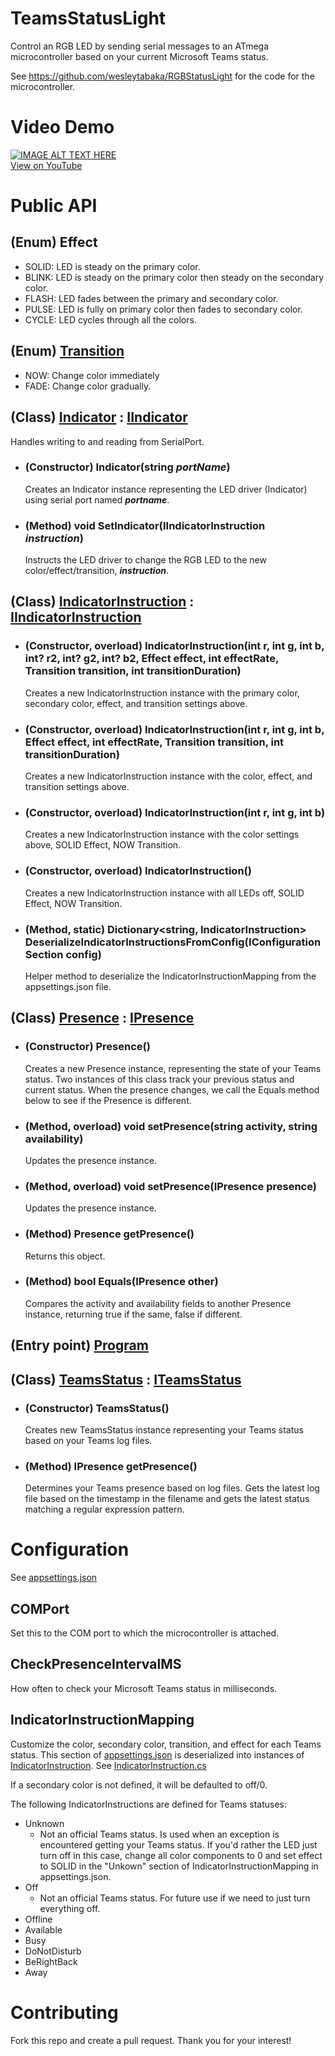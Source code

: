# TeamsStatusLight

Control an RGB LED by sending serial messages to an ATmega microcontroller based on your current Microsoft Teams status.

See https://github.com/wesleytabaka/RGBStatusLight for the code for the microcontroller.

# Video Demo

<a href="https://www.youtube.com/watch?feature=player_embedded&v=EmCcPtRvaOY" target="_blank">
    <img src="https://img.youtube.com/vi/EmCcPtRvaOY/0.jpg" alt="IMAGE ALT TEXT HERE"><br>View on YouTube
</a>

# Public API

## (Enum) Effect
- SOLID: LED is steady on the primary color.
- BLINK: LED is steady on the primary color then steady on the secondary color.
- FLASH: LED fades between the primary and secondary color.
- PULSE: LED is fully on primary color then fades to secondary color.
- CYCLE: LED cycles through all the colors.

## (Enum) [Transition](./Transition.cs)
- NOW: Change color immediately
- FADE: Change color gradually.

## (Class) [Indicator](./Indicator.cs) : [IIndicator](./IIndicator.cs)
Handles writing to and reading from SerialPort.

- ### (Constructor) Indicator(string ***portName***)
	Creates an Indicator instance representing the LED driver (Indicator) using serial port named ***portname***.
- ### (Method) void SetIndicator(IIndicatorInstruction ***instruction***)
	Instructs the LED driver to change the RGB LED to the new color/effect/transition, ***instruction***.

## (Class) [IndicatorInstruction](./IndicatorInstruction.cs) : [IIndicatorInstruction](./IIndicatorInstruction.cs)
- ### (Constructor, overload) IndicatorInstruction(int r, int g, int b, int? r2, int? g2, int? b2, Effect effect, int effectRate, Transition transition, int transitionDuration)
	Creates a new IndicatorInstruction instance with the primary color, secondary color, effect, and transition settings above.
- ### (Constructor, overload) IndicatorInstruction(int r, int g, int b, Effect effect, int effectRate, Transition transition, int transitionDuration)
	Creates a new IndicatorInstruction instance with the color, effect, and transition settings above.
- ### (Constructor, overload) IndicatorInstruction(int r, int g, int b)
	Creates a new IndicatorInstruction instance with the color settings above, SOLID Effect, NOW Transition. 
- ### (Constructor, overload) IndicatorInstruction()
	Creates a new IndicatorInstruction instance with all LEDs off, SOLID Effect, NOW Transition.
- ### (Method, static) Dictionary<string, IndicatorInstruction> DeserializeIndicatorInstructionsFromConfig(IConfigurationSection config)
	Helper method to deserialize the IndicatorInstructionMapping from the appsettings.json file.

## (Class) [Presence](./Presence.cs) : [IPresence](./IPresence.cs)
- ### (Constructor) Presence()
	Creates a new Presence instance, representing the state of your Teams status.  Two instances of this class track your previous status and current status.  When the presence changes, we call the Equals method below to see if the Presence is different.
- ### (Method, overload) void setPresence(string activity, string availability)
	Updates the presence instance.
- ### (Method, overload) void setPresence(IPresence presence)
	Updates the presence instance.
- ### (Method) Presence getPresence()
	Returns this object.
- ### (Method) bool Equals(IPresence other)
	Compares the activity and availability fields to another Presence instance, returning true if the same, false if different.

## (Entry point) [Program](./Program.cs)

## (Class) [TeamsStatus](./TeamsStatus.cs) : [ITeamsStatus](./ITeamsStatus.cs)
- ### (Constructor) TeamsStatus()
	Creates new TeamsStatus instance representing your Teams status based on your Teams log files.
- ### (Method) IPresence getPresence()
	Determines your Teams presence based on log files.  Gets the latest log file based on the timestamp in the filename and gets the latest status matching a regular expression pattern.

# Configuration
See [appsettings.json](./appsettings.json)

## COMPort
Set this to the COM port to which the microcontroller is attached.

## CheckPresenceIntervalMS
How often to check your Microsoft Teams status in milliseconds.

## IndicatorInstructionMapping
Customize the color, secondary color, transition, and effect for each Teams status.  This section of [appsettings.json](./appsettings.json) is deserialized into instances of [IndicatorInstruction](./IndicatorInstruction.cs). See [IndicatorInstruction.cs](./IndicatorInstruction.cs)

If a secondary color is not defined, it will be defaulted to off/0.

The following IndicatorInstructions are defined for Teams statuses:
- Unknown
	- Not an official Teams status.  Is used when an exception is encountered getting your Teams status.  If you'd rather the LED just turn off in this case, change all color components to 0 and set effect to SOLID in the "Unkown" section of IndicatorInstructionMapping in appsettings.json.
- Off
	- Not an official Teams status.  For future use if we need to just turn everything off.
- Offline
- Available
- Busy
- DoNotDisturb
- BeRightBack
- Away

# Contributing
Fork this repo and create a pull request.  Thank you for your interest!